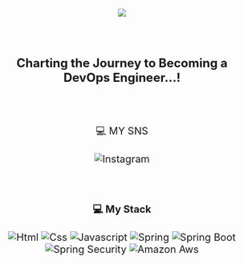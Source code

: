 <p align="center" style="font-size: 20px;">
  <img src="https://capsule-render.vercel.app/api?type=wave&color=auto&height=300&section=header&text=Welcome%20jjuuuunnii's%20world!!&fontSize=40" />
</p>

<br/><br/>

<p align="center" style="font-size: 24px;">
  <strong>Charting the Journey to Becoming a DevOps Engineer...!</strong>
</p>

<br/><br/>

<p align="center" style="font-size: 20px;">
  💻 MY SNS <br/><br/>
  <img alt="Instagram" src="https://img.shields.io/badge/Instagram-E4405F.svg?&style=for-the-badge&logo=instagram&logoColor=white"/>
</p>

<br/><br/>

<p align="center" style="font-size: 20px;">
  <strong>💻 My Stack</strong><br/><br/>
  <img alt="Html" src="https://img.shields.io/badge/HTML5-E34F26.svg?&style=for-the-badge&logo=HTML5&logoColor=white"/>   <img alt="Css" src="https://img.shields.io/badge/CSS3-1572B6.svg?&style=for-the-badge&logo=CSS3&logoColor=white"/>   <img alt="Javascript" src="https://img.shields.io/badge/javascript-F7DF1E.svg?&style=for-the-badge&logo=javascript&logoColor=white"/>   <img alt="Spring" src="https://img.shields.io/badge/spring-6DB33F.svg?&style=for-the-badge&logo=Spring&logoColor=white"/>   <img alt="Spring Boot" src="https://img.shields.io/badge/springboot-6DB33F.svg?&style=for-the-badge&logo=springboot&logoColor=white"/>   <img alt="Spring Security" src="https://img.shields.io/badge/springsecurity-6DB33F.svg?&style=for-the-badge&logo=springsecurity&logoColor=white"/>   <img alt="Amazon Aws" src="https://img.shields.io/badge/amazonaws-232F3E.svg?&style=for-the-badge&logo=amazonaws&logoColor=white"/>
</p>
